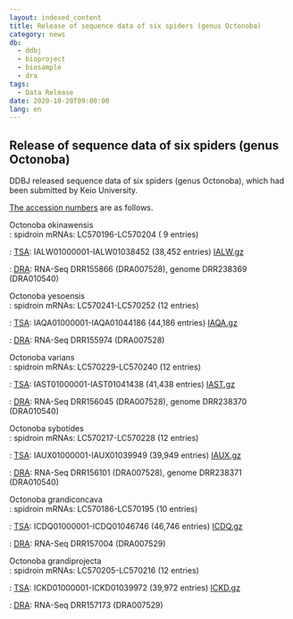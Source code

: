 ```yaml
---
layout: indexed_content
title: Release of sequence data of six spiders (genus Octonoba)
category: news
db:
  - ddbj
  - bioproject
  - biosample
  - dra
tags: 
  - Data Release
date: 2020-10-20T09:00:00
lang: en
---
```


## Release of sequence data of six spiders (genus Octonoba)

DDBJ released sequence data of six spiders (genus <span
class="italic">Octonoba</span>), which had been submitted by Keio
University.

[The accession numbers](/documents/accessions.html) are as follows.  

<span class="italic">Octonoba okinawensis</span>  
: spidroin mRNAs: LC570196-LC570204 ( 9 entries)

: [TSA](/ddbj/tsa-e.html): IALW01000001-IALW01038452 (38,452 entries)
[IALW.gz](ftp://ftp.ddbj.nig.ac.jp/ddbj_database/tsa/IA/IALW.gz)

: [DRA](/dra/index-e.html): RNA-Seq DRR155866 (DRA007528), genome
DRR238369 (DRA010540)

<span class="italic">Octonoba yesoensis</span>  
: spidroin mRNAs: LC570241-LC570252 (12 entries)

: [TSA](/ddbj/tsa-e.html): IAQA01000001-IAQA01044186 (44,186 entries)
[IAQA.gz](ftp://ftp.ddbj.nig.ac.jp/ddbj_database/tsa/IA/IAQA.gz)

: [DRA](/dra/index-e.html): RNA-Seq DRR155974 (DRA007528)

<span class="italic">Octonoba varians</span>  
: spidroin mRNAs: LC570229-LC570240 (12 entries)

: [TSA](/ddbj/tsa-e.html): IAST01000001-IAST01041438 (41,438 entries)
[IAST.gz](ftp://ftp.ddbj.nig.ac.jp/ddbj_database/tsa/IA/IAST.gz)

: [DRA](/dra/index-e.html): RNA-Seq DRR156045 (DRA007528), genome
DRR238370 (DRA010540)

<span class="italic">Octonoba sybotides</span>  
: spidroin mRNAs: LC570217-LC570228 (12 entries)

: [TSA](/ddbj/tsa-e.html): IAUX01000001-IAUX01039949 (39,949 entries)
[IAUX.gz](ftp://ftp.ddbj.nig.ac.jp/ddbj_database/tsa/IA/IAUX.gz)

: [DRA](/dra/index-e.html): RNA-Seq DRR156101 (DRA007528), genome
DRR238371 (DRA010540)

<span class="italic">Octonoba grandiconcava</span>  
: spidroin mRNAs: LC570186-LC570195 (10 entries)

: [TSA](/ddbj/tsa-e.html): ICDQ01000001-ICDQ01046746 (46,746 entries)
[ICDQ.gz](ftp://ftp.ddbj.nig.ac.jp/ddbj_database/tsa/IC/ICDQ.gz)

: [DRA](/dra/index-e.html): RNA-Seq DRR157004 (DRA007529)

<span class="italic">Octonoba grandiprojecta</span>  
: spidroin mRNAs: LC570205-LC570216 (12 entries)

: [TSA](/ddbj/tsa-e.html): ICKD01000001-ICKD01039972 (39,972 entries)
[ICKD.gz](ftp://ftp.ddbj.nig.ac.jp/ddbj_database/tsa/IC/ICKD.gz)

: [DRA](/dra/index-e.html): RNA-Seq DRR157173 (DRA007529)
